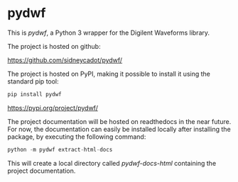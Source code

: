 # pydwf

This is *pydwf*, a Python 3 wrapper for the Digilent Waveforms library.

The project is hosted on github:

https://github.com/sidneycadot/pydwf/

The project is hosted on PyPI, making it possible to install it using the standard pip tool:

```sh
pip install pydwf
```

https://pypi.org/project/pydwf/

The project documentation will be hosted on readthedocs in the near future.
For now, the documentation can easily be installed locally after installing the package,
by executing the following command:

```python
python -m pydwf extract-html-docs
```

This will create a local directory called *pydwf-docs-html* containing the project documentation.
